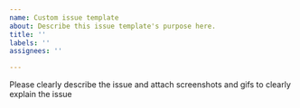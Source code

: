 ```yaml
---
name: Custom issue template
about: Describe this issue template's purpose here.
title: ''
labels: ''
assignees: ''

---
```


Please clearly describe the issue and attach screenshots and gifs to clearly explain the issue
